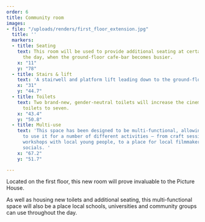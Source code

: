 ```yaml
---
order: 6
title: Community room
images:
- file: "/uploads/renders/first_floor_extension.jpg"
  title: ''
  markers:
  - title: Seating
    text: This room will be used to provide additional seating at certain points during
      the day, when the ground-floor cafe-bar becomes busier.
    x: "11"
    y: "78"
  - title: Stairs & lift
    text: 'A stairwell and platform lift leading down to the ground-floor cafe/bar. '
    x: "31"
    y: "44.7"
  - title: Toilets
    text: Two brand-new, gender-neutral toilets will increase the cinema’s overall
      toilets to seven.
    x: "43.4"
    y: "50.8"
  - title: Multi-use
    text: 'This space has been designed to be multi-functional, allowing our community
      to use it for a number of different activities – from craft sessions and educational
      workshops with local young people, to a place for local filmmaker meet-ups and
      socials. '
    x: "67.2"
    y: "51.7"

---
```

Located on the first floor, this new room will prove invaluable to the Picture House.

As well as housing new toilets and additional seating, this multi-functional space will also be a place local schools, universities and community groups can use throughout the day.
